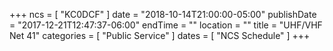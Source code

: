 +++
ncs = [ "KC0DCF" ]
date = "2018-10-14T21:00:00-05:00"
publishDate = "2017-12-21T12:47:37-06:00"
endTime = ""
location = ""
title = "UHF/VHF Net 41"
categories = [ "Public Service" ]
dates = [ "NCS Schedule" ]
+++
